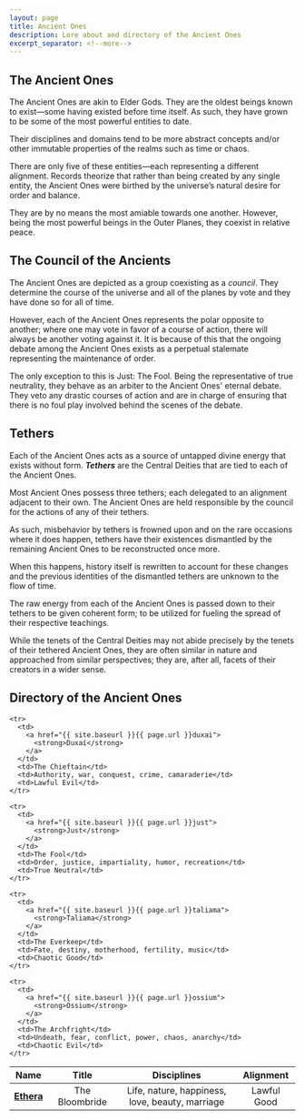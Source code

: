 ```yaml
---
layout: page
title: Ancient Ones
description: Lore about and directory of the Ancient Ones
excerpt_separator: <!--more-->
---
```


## The Ancient Ones

The Ancient Ones are akin to Elder Gods. They are the oldest beings known to exist—some having existed before time itself. As such, they have grown to be some of the most powerful entities to date.

Their disciplines and domains tend to be more abstract concepts and/or other immutable properties of the realms such as time or chaos.

<!--more-->

There are only five of these entities—each representing a different alignment. Records theorize that rather than being created by any single entity, the Ancient Ones were birthed by the universe’s natural desire for order and balance.

They are by no means the most amiable towards one another. However, being the most powerful beings in the Outer Planes, they coexist in relative peace.

## The Council of the Ancients

The Ancient Ones are depicted as a group coexisting as a <em>council</em>. They determine the course of the universe and all of the planes by vote and they have done so for all of time.

However, each of the Ancient Ones represents the polar opposite to another; where one may vote in favor of a course of action, there will always be another voting against it. It is because of this that the ongoing debate among the Ancient Ones exists as a perpetual stalemate representing the maintenance of order.

The only exception to this is Just: The Fool. Being the representative of true neutrality, they behave as an arbiter to the Ancient Ones' eternal debate. They veto any drastic courses of action and are in charge of ensuring that there is no foul play involved behind the scenes of the debate.

## Tethers
Each of the Ancient Ones acts as a source of untapped divine energy that exists without form. <strong><em>Tethers</em></strong> are the Central Deities that are tied to each of the Ancient Ones.

Most Ancient Ones possess three tethers; each delegated to an alignment adjacent to their own. The Ancient Ones are held responsible by the council for the actions of any of their tethers.

As such, misbehavior by tethers is frowned upon and on the rare occasions where it does happen, tethers have their existences dismantled by the remaining Ancient Ones to be reconstructed once more.

When this happens, history itself is rewritten to account for these changes and the previous identities of the dismantled tethers are unknown to the flow of time.

The raw energy from each of the Ancient Ones is passed down to their tethers to be given coherent form; to be utilized for fueling the spread of their respective teachings.

While the tenets of the Central Deities may not abide precisely by the tenets of their tethered Ancient Ones, they are often similar in nature and approached from similar perspectives; they are, after all, facets of their creators in a wider sense.

## Directory of the Ancient Ones
<table style="text-align: center;">
  <colgroup>
    <col width="10%"/>
    <col width="25%"/>
    <col width="44%"/>
    <col width="21%"/>
  </colgroup>
  <thead>
    <tr class="header">
      <th>Name</th>
      <th>Title</th>
      <th>Disciplines</th>
      <th>Alignment</th>
    </tr>
  </thead>
  <tbody>
    <tr>
      <td>
        <a href="{{ site.baseurl }}{{ page.url }}ethera">
          <strong>Ethera</strong>
        </a>
      </td>
      <td>The Bloombride</td>
      <td>Life, nature, happiness, love, beauty, marriage</td>
      <td>Lawful Good</td>
    </tr>

    <tr>
      <td>
        <a href="{{ site.baseurl }}{{ page.url }}duxai">
          <strong>Duxaí</strong>
        </a>
      </td>
      <td>The Chieftain</td>
      <td>Authority, war, conquest, crime, camaraderie</td>
      <td>Lawful Evil</td>
    </tr>

    <tr>
      <td>
        <a href="{{ site.baseurl }}{{ page.url }}just">
          <strong>Just</strong>
        </a>
      </td>
      <td>The Fool</td>
      <td>Order, justice, impartiality, humor, recreation</td>
      <td>True Neutral</td>
    </tr>

    <tr>
      <td>
        <a href="{{ site.baseurl }}{{ page.url }}taliama">
          <strong>Taliama</strong>
        </a>
      </td>
      <td>The Everkeep</td>
      <td>Fate, destiny, motherhood, fertility, music</td>
      <td>Chaotic Good</td>
    </tr>

    <tr>
      <td>
        <a href="{{ site.baseurl }}{{ page.url }}ossium">
          <strong>Ossium</strong>
        </a>
      </td>
      <td>The Archfright</td>
      <td>Undeath, fear, conflict, power, chaos, anarchy</td>
      <td>Chaotic Evil</td>
    </tr>
  </tbody>
</table>
